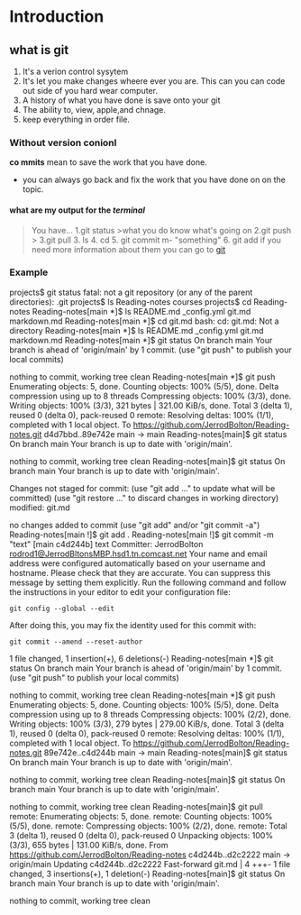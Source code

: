 # Introduction

 ## what is git

1. It's a verion control sysytem
2. It's let you make changes wheere ever you are. This can you can code out side of you hard wear computer.
3. A history of what you have done is save onto your git
4. The ability to, view, apple,and chnage.
5. keep everything in order file.

### Without version conionl

 **co
 mmits** mean to save the work that you have done.
   - you can always go back and fix the work that you have done on on the topic.

#### what are my output for the ***terminal*** 
> You have...
    1.git status >what you do know what's going on 
    2.git push  > 
    3.git pull 
    3. ls 
    4. cd 
    5. git commit m- "something"
    6. git add 
if you need more information about them you can go to [git](https://blog.udemy.com/git-tutorial-a-comprehensive-guide/)
### Example

projects$ git status 
fatal: not a git repository (or any of the parent directories): .git
projects$ ls 
Reading-notes   courses
projects$ cd Reading-notes
Reading-notes[main *]$ ls 
README.md       _config.yml     git.md          markdown.md
Reading-notes[main *]$ cd git.md
bash: cd: git.md: Not a directory
Reading-notes[main *]$ ls 
README.md       _config.yml     git.md          markdown.md
Reading-notes[main *]$ git status 
On branch main
Your branch is ahead of 'origin/main' by 1 commit.
  (use "git push" to publish your local commits)

nothing to commit, working tree clean
Reading-notes[main *]$ git push
Enumerating objects: 5, done.
Counting objects: 100% (5/5), done.
Delta compression using up to 8 threads
Compressing objects: 100% (3/3), done.
Writing objects: 100% (3/3), 321 bytes | 321.00 KiB/s, done.
Total 3 (delta 1), reused 0 (delta 0), pack-reused 0
remote: Resolving deltas: 100% (1/1), completed with 1 local object.
To https://github.com/JerrodBolton/Reading-notes.git
   d4d7bbd..89e742e  main -> main
Reading-notes[main]$ git status                                  On branch main
Your branch is up to date with 'origin/main'.

nothing to commit, working tree clean
Reading-notes[main]$ git status 
On branch main
Your branch is up to date with 'origin/main'.

Changes not staged for commit:
  (use "git add <file>..." to update what will be committed)
  (use "git restore <file>..." to discard changes in working directory)
        modified:   git.md

no changes added to commit (use "git add" and/or "git commit -a")
Reading-notes[main !]$ git add .
Reading-notes[main !]$ git commit -m "text"
[main c4d244b] text
 Committer: JerrodBolton <rodrod1@JerrodBltonsMBP.hsd1.tn.comcast.net>
Your name and email address were configured automatically based
on your username and hostname. Please check that they are accurate.
You can suppress this message by setting them explicitly. Run the
following command and follow the instructions in your editor to edit
your configuration file:

    git config --global --edit

After doing this, you may fix the identity used for this commit with:

    git commit --amend --reset-author

 1 file changed, 1 insertion(+), 6 deletions(-)
Reading-notes[main *]$ git status 
On branch main
Your branch is ahead of 'origin/main' by 1 commit.
  (use "git push" to publish your local commits)

nothing to commit, working tree clean
Reading-notes[main *]$ git push
Enumerating objects: 5, done.
Counting objects: 100% (5/5), done.
Delta compression using up to 8 threads
Compressing objects: 100% (2/2), done.
Writing objects: 100% (3/3), 279 bytes | 279.00 KiB/s, done.
Total 3 (delta 1), reused 0 (delta 0), pack-reused 0
remote: Resolving deltas: 100% (1/1), completed with 1 local object.
To https://github.com/JerrodBolton/Reading-notes.git
   89e742e..c4d244b  main -> main
Reading-notes[main]$ git status 
On branch main
Your branch is up to date with 'origin/main'.

nothing to commit, working tree clean
Reading-notes[main]$ git status
On branch main
Your branch is up to date with 'origin/main'.

nothing to commit, working tree clean
Reading-notes[main]$ git pull
remote: Enumerating objects: 5, done.
remote: Counting objects: 100% (5/5), done.
remote: Compressing objects: 100% (2/2), done.
remote: Total 3 (delta 1), reused 0 (delta 0), pack-reused 0
Unpacking objects: 100% (3/3), 655 bytes | 131.00 KiB/s, done.
From https://github.com/JerrodBolton/Reading-notes
   c4d244b..d2c2222  main       -> origin/main
Updating c4d244b..d2c2222
Fast-forward
 git.md | 4 +++-
 1 file changed, 3 insertions(+), 1 deletion(-)
Reading-notes[main]$ git status
On branch main
Your branch is up to date with 'origin/main'.

nothing to commit, working tree clean
